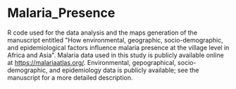 # Malaria_Presence
R code used for the data analysis and the maps generation of the manuscript entitled "How environmental, geographic, socio-demographic, and epidemiological factors influence malaria presence at the village level in Africa and Asia". Malaria data used in this study is publicly available online at https://malariaatlas.org/. Environmental, gepographical, socio-demographic, and epidemiology data is publicly available; see the manuscript for a more detailed description.   
